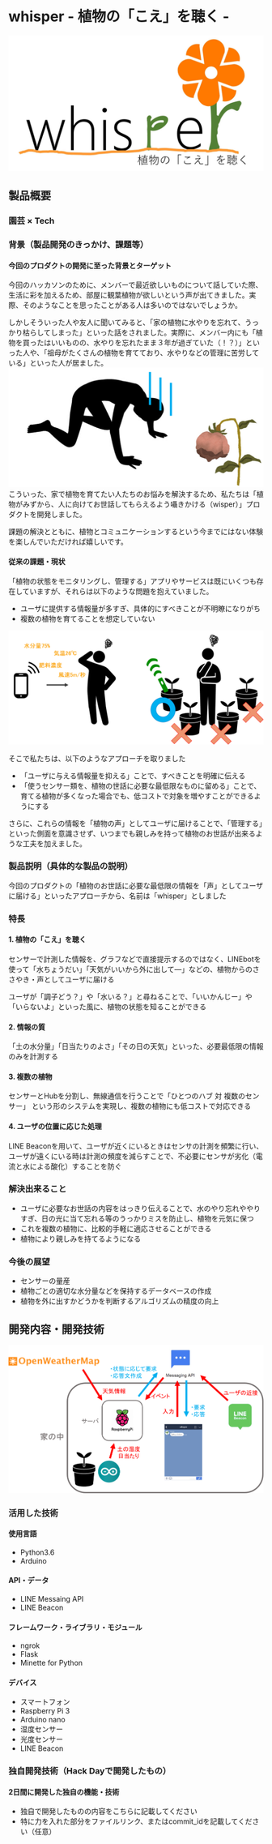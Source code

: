 # whisper - 植物の「こえ」を聴く -

[![whisper](img/whisper.jpg)](https://www.youtube.com/watch?v=G5rULR53uMk)

## 製品概要
### 園芸 × Tech


### 背景（製品開発のきっかけ、課題等）
#### 今回のプロダクトの開発に至った背景とターゲット

今回のハッカソンのために、メンバーで最近欲しいものについて話していた際、生活に彩を加えるため、部屋に観葉植物が欲しいという声が出てきました。実際、そのようなことを思ったことがある人は多いのではないでしょうか。

しかしそういった人や友人に聞いてみると、「家の植物に水やりを忘れて、うっかり枯らしてしまった」といった話をされました。実際に、メンバー内にも「植物を買ったはいいものの、水やりを忘れたまま３年が過ぎていた（！？）」といった人や、「祖母がたくさんの植物を育てており、水やりなどの管理に苦労している」といった人が居ました。
![orz](img/orz2.png)
こういった、家で植物を育てたい人たちのお悩みを解決するため、私たちは「植物がみずから、人に向けてお世話してもらえるよう囁きかける（wisper）」プロダクトを開発しました。

課題の解決とともに、植物とコミュニケーションするという今までにはない体験を楽しんでいただければ嬉しいです。


#### 従来の課題・現状

「植物の状態をモニタリングし、管理する」アプリやサービスは既にいくつも存在していますが、それらは以下のような問題を抱えていました。

 - ユーザに提供する情報量が多すぎ、具体的にすべきことが不明瞭になりがち
 - 複数の植物を育てることを想定していない

![issue](img/issue.png)

そこで私たちは、以下のようなアプローチを取りました

 - 「ユーザに与える情報量を抑える」ことで、すべきことを明確に伝える
 - 「使うセンサー類を、植物の世話に必要な最低限なものに留める」ことで、育てる植物が多くなった場合でも、低コストで対象を増やすことができるようにする

さらに、これらの情報を「植物の声」としてユーザに届けることで、「管理する」といった側面を意識させず、いつまでも親しみを持って植物のお世話が出来るような工夫を加えました。


### 製品説明（具体的な製品の説明）

今回のプロダクトの「植物のお世話に必要な最低限の情報を「声」としてユーザに届ける」といったアプローチから、名前は「whisper」としました

### 特長

#### 1. 植物の「こえ」を聴く
センサーで計測した情報を、グラフなどで直接提示するのではなく、LINEbotを使って「水ちょうだい」「天気がいいから外に出して―」などの、植物からのささやき・声としてユーザに届ける

ユーザが「調子どう？」や「水いる？」と尋ねることで、「いいかんじー」や「いらないよ」といった風に、植物の状態を知ることができる

#### 2. 情報の質
「土の水分量」「日当たりのよさ」「その日の天気」といった、必要最低限の情報のみを計測する

#### 3. 複数の植物
センサーとHubを分割し、無線通信を行うことで「ひとつのハブ 対 複数のセンサー」 という形のシステムを実現し、複数の植物にも低コストで対応できる

#### 4. ユーザの位置に応じた処理
LINE Beaconを用いて、ユーザが近くにいるときはセンサの計測を頻繁に行い、ユーザが遠くにいる時は計測の頻度を減らすことで、不必要にセンサが劣化（電流と水による酸化）することを防ぐ


### 解決出来ること
 - ユーザに必要なお世話の内容をはっきり伝えることで、水のやり忘れややりすぎ、日の光に当て忘れる等のうっかりミスを防止し、植物を元気に保つ
 - これを複数の植物に、比較的手軽に適応させることができる
 - 植物により親しみを持てるようになる


### 今後の展望
 - センサーの量産
 - 植物ごとの適切な水分量などを保持するデータベースの作成
 - 植物を外に出すかどうかを判断するアルゴリズムの精度の向上


## 開発内容・開発技術

![issue](img/全体図.png)

### 活用した技術

#### 使用言語
* Python3.6
* Arduino

#### API・データ

* LINE Messaing API
* LINE Beacon

#### フレームワーク・ライブラリ・モジュール
* ngrok
* Flask
* Minette for Python

#### デバイス
* スマートフォン
* Raspberry Pi 3
* Arduino nano
* 湿度センサー
* 光度センサー
* LINE Beacon


### 独自開発技術（Hack Dayで開発したもの）
#### 2日間に開発した独自の機能・技術
* 独自で開発したものの内容をこちらに記載してください
* 特に力を入れた部分をファイルリンク、またはcommit_idを記載してください（任意）
